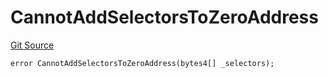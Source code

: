 # CannotAddSelectorsToZeroAddress
[Git Source](https://github.com/thrackle-io/tron/blob/fceb75bbcbc9fcccdbb0ae49e82ea903ed8190d1/src/economic/ruleProcessor/RuleProcessorDiamondLib.sol)


```solidity
error CannotAddSelectorsToZeroAddress(bytes4[] _selectors);
```

